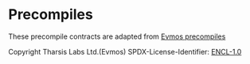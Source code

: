 # Precompiles

These precompile contracts are adapted from [Evmos precompiles](https://github.com/evmos/evmos/tree/v16.0.3/precompiles)

Copyright Tharsis Labs Ltd.(Evmos)
SPDX-License-Identifier: [ENCL-1.0](https://github.com/evmos/evmos/blob/v16.0.3/LICENSE)

